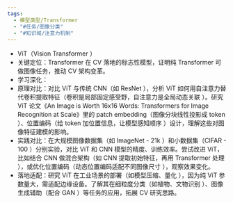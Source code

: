 ```yaml
---
tags:
  - 模型类型/Transformer
  - "#任务/图像分类"
  - "#知识域/注意力机制"
---
```

- ViT（Vision Transformer ）
- 关键定位：Transformer 在 CV 落地的标志性模型，证明纯 Transformer 可做图像任务，推动 CV 架构变革。
- 学习深化：
- 原理对比：对比 ViT 与传统 CNN（如 ResNet ），分析 ViT 如何用自注意力替代卷积提取特征（卷积是局部固定感受野，自注意力是全局动态关联 ）。研究 ViT 论文《An Image is Worth 16x16 Words: Transformers for Image Recognition at Scale》里的 patch embedding（图像分块线性投影成 token ）、位置编码（给 token 加位置信息，让模型感知顺序 ）设计，理解这些对图像特征建模的影响。
- 实践对比：在大规模图像数据集（如 ImageNet - 21k ）和小数据集（CIFAR - 100 ）分别实验，对比 ViT 和 CNN 模型的精度、训练效率。尝试改进 ViT，比如结合 CNN 做混合架构（如 CNN 提取初始特征，再用 Transformer 处理 ），或优化位置编码（动态位置编码适配不同图像尺寸 ），观察效果变化。
- 落地适配：研究 ViT 在工业场景的部署（如模型压缩、量化 ），因为纯 ViT 参数量大，需适配边缘设备。了解其在细粒度分类（如植物、文物识别 ）、图像生成辅助（配合 GAN ）等任务的应用，拓展 CV 研究思路。